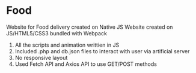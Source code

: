 # Food
Website for Food delivery created on Native JS
 Website created on JS/HTML5/CSS3 bundled with Webpack 

1. All the scripts and animation writtien in JS
2. Included .php and db.json files to interact with user via artificial server
3. No responsive layout
4. Used Fetch API and Axios API to use GET/POST methods
